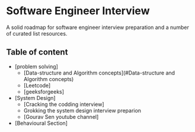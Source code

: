 # Software Engineer Interview 
A solid roadmap for software engineer interview preparation and a number of curated list resources.

## Table of content
- [problem solving]
  - [Data-structure and Algorithm concepts](#Data-structure and Algorithm concepts)
  - [Leetcode]
  - [geeksforgeeks]
- [System Design]
  - [Cracking the codding interview]
  - Grokking the system design interview preparion
  - [Gourav Sen youtube channel]
- [Behavioural Section]   
